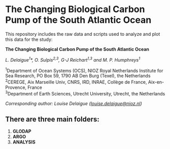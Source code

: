 # The Changing Biological Carbon Pump of the South Atlantic Ocean

This repository includes the raw data and scripts used to analyze and plot this data for the study:

**The Changing Biological Carbon Pump of the South Atlantic Ocean**

*L. Delaigue<sup>1</sup>\*, O. Sulpis<sup>2,3</sup>, G-J Reichart<sup>1,3</sup> and M. P. Humphreys<sup>1</sup>*

<sup>1</sup>Department of Ocean Systems (OCS), NIOZ Royal Netherlands Institute for Sea Research, PO Box 59, 1790 AB Den Burg (Texel), the Netherlands  
<sup>2</sup>CEREGE, Aix Marseille Univ, CNRS, IRD, INRAE, Collège de France, Aix-en-Provence, France  
<sup>3</sup>Department of Earth Sciences, Utrecht University, Utrecht, the Netherlands

*Corresponding author: Louise Delaigue ([louise.delaigue@nioz.nl](mailto:louise.delaigue@nioz.nl))*

## There are three main folders:
1. **GLODAP**
2. **ARGO**
3. **ANALYSIS**
